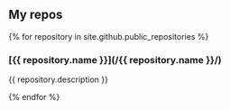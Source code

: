 ## My repos

{% for repository in site.github.public_repositories %}
### [{{ repository.name }}](/{{ repository.name }}/)
{{ repository.description }}

{% endfor %}
